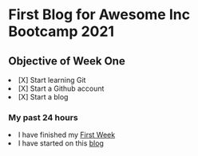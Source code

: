 <h1>First Blog for Awesome Inc Bootcamp 2021</h1>
<h2> Objective of Week One</h2>

<li>[X] Start learning Git</li>
<li>[X] Start a Github account</li>
<li>[X] Start a blog</li>


<h3>My past 24 hours</h3>
  <li> I have finished my 
    <a 
    href="https://lab.github.com/githubtraining/first-week-on-github"
    target="_blank"
    >First Week</a></li>
  <li> I have started on this 
    <a 
   href="https://github.com/curry-scott/curry-scott.github.io"
       target="_blank"
       >blog</a></li>
       
    
    
